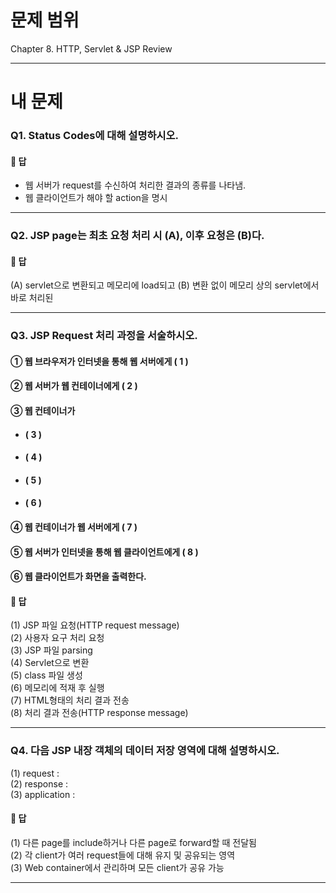 # 문제 범위
Chapter 8. HTTP, Servlet & JSP Review  
  
<hr>
  
# 내 문제
### Q1. Status Codes에 대해 설명하시오.
  
#### 📄 답 
- 웹 서버가 request를 수신하여 처리한 결과의 종류를 나타냄.
- 웹 클라이언트가 해야 할 action을 명시  
  
<hr>

### Q2. JSP page는 최초 요청 처리 시 (A), 이후 요청은 (B)다.  

#### 📄 답
(A) servlet으로 변환되고 메모리에 load되고
(B) 변환 없이 메모리 상의 servlet에서 바로 처리된
  
<hr>  

### Q3. JSP Request 처리 과정을 서술하시오.
#### ① 웹 브라우저가 인터넷을 통해 웹 서버에게 ( 1 )  
#### ② 웹 서버가 웹 컨테이너에게 ( 2 )  
#### ③ 웹 컨테이너가  
  - #### ( 3 )  
  - #### ( 4 )  
  - #### ( 5 )  
  - #### ( 6 )  
#### ④ 웹 컨테이너가 웹 서버에게 ( 7 )  
#### ⑤ 웹 서버가 인터넷을 통해 웹 클라이언트에게 ( 8 )  
#### ⑥ 웹 클라이언트가 화면을 출력한다.  
  
#### 📄 답
(1) JSP 파일 요청(HTTP request message)  
(2) 사용자 요구 처리 요청  
(3) JSP 파일 parsing  
(4) Servlet으로 변환  
(5) class 파일 생성  
(6) 메모리에 적재 후 실행  
(7) HTML형태의 처리 결과 전송  
(8) 처리 결과 전송(HTTP response message)  
  
<hr>
  
### Q4. 다음 JSP 내장 객체의 데이터 저장 영역에 대해 설명하시오.
(1) request :   
(2) response :   
(3) application :   
  
#### 📄 답
(1) 다른 page를 include하거나 다른 page로 forward할 때 전달됨  
(2) 각 client가 여러 request들에 대해 유지 및 공유되는 영역  
(3) Web container에서 관리하며 모든 client가 공유 가능  
  
<hr>
  
